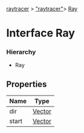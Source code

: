 [raytracer](../index.md) >  ["raytracer"](../modules/raytracer._raytracer_.md)>  [Ray](../interfaces/raytracer._raytracer_.ray.md)
# Interface Ray


### Hierarchy
* Ray










## Properties

| Name  | Type                
| ------ | ------------------- 
| dir  | [Vector](../classes/raytracer._raytracer_.vector.md)  
| start  | [Vector](../classes/raytracer._raytracer_.vector.md)  


